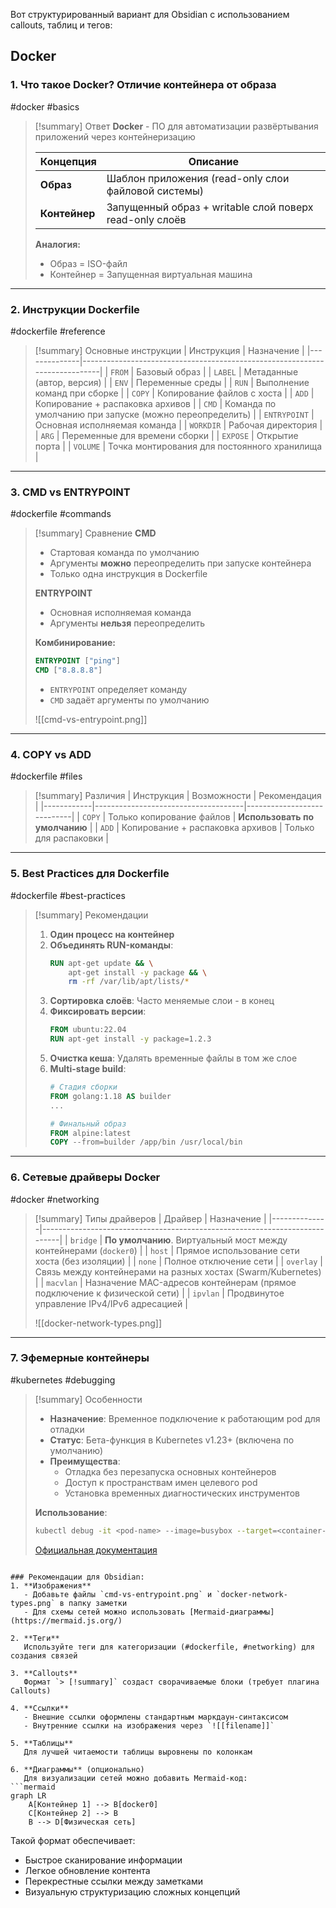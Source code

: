 Вот структурированный вариант для Obsidian с использованием callouts, таблиц и тегов:

## Docker

### 1. Что такое Docker? Отличие контейнера от образа
#docker #basics 

> [!summary] Ответ
> **Docker** - ПО для автоматизации развёртывания приложений через контейнеризацию  
> 
> | Концепция      | Описание                                                                 |
> |----------------|--------------------------------------------------------------------------|
> | **Образ**      | Шаблон приложения (read-only слои файловой системы)                      |
> | **Контейнер**  | Запущенный образ + writable слой поверх read-only слоёв                  |
> 
> **Аналогия:**  
> - Образ = ISO-файл  
> - Контейнер = Запущенная виртуальная машина  

---

### 2. Инструкции Dockerfile
#dockerfile #reference 

> [!summary] Основные инструкции
> | Инструкция   | Назначение                                                                 |
> |--------------|----------------------------------------------------------------------------|
> | `FROM`       | Базовый образ                                                              |
> | `LABEL`      | Метаданные (автор, версия)                                                 |
> | `ENV`        | Переменные среды                                                           |
> | `RUN`        | Выполнение команд при сборке                                               |
> | `COPY`       | Копирование файлов с хоста                                                 |
> | `ADD`        | Копирование + распаковка архивов                                           |
> | `CMD`        | Команда по умолчанию при запуске (можно переопределить)                    |
> | `ENTRYPOINT` | Основная исполняемая команда                                               |
> | `WORKDIR`    | Рабочая директория                                                         |
> | `ARG`        | Переменные для времени сборки                                              |
> | `EXPOSE`     | Открытие порта                                                             |
> | `VOLUME`     | Точка монтирования для постоянного хранилища                               |

---

### 3. CMD vs ENTRYPOINT
#dockerfile #commands 

> [!summary] Сравнение
> **CMD**  
> - Стартовая команда по умолчанию  
> - Аргументы **можно** переопределить при запуске контейнера  
> - Только одна инструкция в Dockerfile  
> 
> **ENTRYPOINT**  
> - Основная исполняемая команда  
> - Аргументы **нельзя** переопределить  
> 
> **Комбинирование:**  
> ```dockerfile
> ENTRYPOINT ["ping"]  
> CMD ["8.8.8.8"]  
> ```
> - `ENTRYPOINT` определяет команду  
> - `CMD` задаёт аргументы по умолчанию  
> 
> ![[cmd-vs-entrypoint.png]]

---

### 4. COPY vs ADD
#dockerfile #files 

> [!summary] Различия
> | Инструкция | Возможности                         | Рекомендация               |
> |------------|-------------------------------------|----------------------------|
> | `COPY`     | Только копирование файлов           | **Использовать по умолчанию** |
> | `ADD`      | Копирование + распаковка архивов    | Только для распаковки      |

---

### 5. Best Practices для Dockerfile
#dockerfile #best-practices 

> [!summary] Рекомендации
> 1. **Один процесс на контейнер**  
> 2. **Объединять RUN-команды**:  
>    ```dockerfile
>    RUN apt-get update && \
>        apt-get install -y package && \
>        rm -rf /var/lib/apt/lists/*
>    ```
> 3. **Сортировка слоёв**: Часто меняемые слои - в конец  
> 4. **Фиксировать версии**:  
>    ```dockerfile
>    FROM ubuntu:22.04
>    RUN apt-get install -y package=1.2.3
>    ```
> 5. **Очистка кеша**: Удалять временные файлы в том же слое  
> 6. **Multi-stage build**:  
>    ```dockerfile
>    # Стадия сборки
>    FROM golang:1.18 AS builder
>    ...
>    
>    # Финальный образ
>    FROM alpine:latest
>    COPY --from=builder /app/bin /usr/local/bin
>    ```

---

### 6. Сетевые драйверы Docker
#docker #networking 

> [!summary] Типы драйверов
> | Драйвер      | Назначение                                                                 |
> |--------------|----------------------------------------------------------------------------|
> | `bridge`     | **По умолчанию**. Виртуальный мост между контейнерами (`docker0`)          |
> | `host`       | Прямое использование сети хоста (без изоляции)                             |
> | `none`       | Полное отключение сети                                                     |
> | `overlay`    | Связь между контейнерами на разных хостах (Swarm/Kubernetes)               |
> | `macvlan`    | Назначение MAC-адресов контейнерам (прямое подключение к физической сети) |
> | `ipvlan`     | Продвинутое управление IPv4/IPv6 адресацией                               |
> 
> ![[docker-network-types.png]]

---

### 7. Эфемерные контейнеры
#kubernetes #debugging 

> [!summary] Особенности
> - **Назначение**: Временное подключение к работающим pod для отладки  
> - **Статус**: Бета-функция в Kubernetes v1.23+ (включена по умолчанию)  
> - **Преимущества**:  
>   - Отладка без перезапуска основных контейнеров  
>   - Доступ к пространствам имен целевого pod  
>   - Установка временных диагностических инструментов  
> 
> **Использование**:  
> ```bash
> kubectl debug -it <pod-name> --image=busybox --target=<container-name>
> ```
> 
> [Официальная документация](https://kubernetes.io/docs/concepts/workloads/pods/ephemeral-containers/)
```

### Рекомендации для Obsidian:
1. **Изображения**  
   - Добавьте файлы `cmd-vs-entrypoint.png` и `docker-network-types.png` в папку заметки
   - Для схемы сетей можно использовать [Mermaid-диаграммы](https://mermaid.js.org/)

2. **Теги**  
   Используйте теги для категоризации (#dockerfile, #networking) для создания связей

3. **Callouts**  
   Формат `> [!summary]` создаст сворачиваемые блоки (требует плагина Callouts)

4. **Ссылки**  
   - Внешние ссылки оформлены стандартным маркдаун-синтаксисом
   - Внутренние ссылки на изображения через `![[filename]]`

5. **Таблицы**  
   Для лучшей читаемости таблицы выровнены по колонкам

6. **Диаграммы** (опционально)  
   Для визуализации сетей можно добавить Mermaid-код:
```mermaid
graph LR
    A[Контейнер 1] --> B[docker0]
    C[Контейнер 2] --> B
    B --> D[Физическая сеть]
```

Такой формат обеспечивает:
- Быстрое сканирование информации
- Легкое обновление контента
- Перекрестные ссылки между заметками
- Визуальную структуризацию сложных концепций